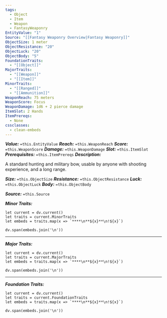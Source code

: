 ```yaml
---
tags:
  - Object
  - Item
  - Weapon
  - FantasyWeaponry
EntityValue: "1"
Source: "[[Fantasy Weaponry Overview|Fantasy Weaponry]]"
ObjectSize: 1 meter
ObjectResistance: "20"
ObjectLuck: "20"
ObjectBody: "5"
FoundationTraits:
  - "[[Object]]"
MajorTraits:
  - "[[Weapon]]"
  - "[[Item]]"
MinorTraits:
  - "[[Ranged]]"
  - "[[Ammunition]]"
WeaponReach: 75 meters
WeaponScore: Focus
WeaponDamage: 1d6 + 2 pierce damage
ItemSlot: 2 Hands
ItemPrereqs:
  - None
cssclasses:
  - clean-embeds
---
```

***Value:*** `=this.EntityValue`
***Reach:*** `=this.WeaponReach`
***Score:*** `=this.WeaponScore`
***Damage:*** `=this.WeaponDamage`
***Slot:*** `=this.ItemSlot`
***Prerequisites:*** `=this.ItemPrereqs`
***Description:***

A standard hunting and military bow, usable by anyone with shooting experience, and a long range.

***Size:*** `=this.ObjectSize`
***Resistance:*** `=this.ObjectResistance`
***Luck:*** `=this.ObjectLuck`
***Body:*** `=this.ObjectBody`

***Source:*** `=this.Source`

***Minor Traits:***
```dataviewjs
let current = dv.current()
let traits = current.MinorTraits
let embeds = traits.map(x => `****\n**${x}**\n!${x}`)

dv.span(embeds.join('\n'))
```
****

***Major Traits:***
```dataviewjs
let current = dv.current()
let traits = current.MajorTraits
let embeds = traits.map(x => `****\n**${x}**\n!${x}`)

dv.span(embeds.join('\n'))
```
****

***Foundation Traits:***
```dataviewjs
let current = dv.current()
let traits = current.FoundationTraits
let embeds = traits.map(x => `****\n**${x}**\n!${x}`)

dv.span(embeds.join('\n'))
```